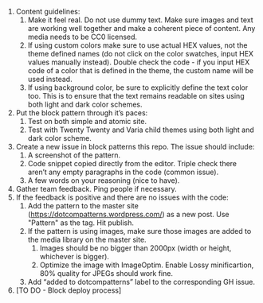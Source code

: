 
1. Content guidelines: 
    1. Make it feel real. Do not use dummy text. Make sure images and text are working well together and make a coherent piece of content. Any media needs to be CC0 licensed.
    2. If using custom colors make sure to use actual HEX values, not the theme defined names (do not click on the color swatches, input HEX values manually instead). Double check the code - if you input HEX code of a color that is defined in the theme, the custom name will be used instead.
    3. If using background color, be sure to explicitly define the text color too. This is to ensure that the text remains readable on sites using both light and dark color schemes.
2. Put the block pattern through it’s paces:
    1. Test on both simple and atomic site.
    2. Test with Twenty Twenty and Varia child themes using both light and dark color scheme.
3. Create a new issue in block patterns this repo. The issue should include:
    1. A screenshot of the pattern.
    2. Code snippet copied directly from the editor. Triple check there aren’t any empty paragraphs in the code (common issue).
    3. A few words on your reasoning (nice to have).
4. Gather team feedback. Ping people if necessary.
5. If the feedback is positive and there are no issues with the code: 
    1. Add the pattern to the master site (https://dotcompatterns.wordpress.com/) as a new post. Use "Pattern" as the tag. Hit publish.
    2. If the pattern is using images, make sure those images are added to the media library on the master site.
        1. Images should be no bigger than 2000px (width or height, whichever is bigger).
        2. Optimize the image with ImageOptim. Enable Lossy minificartion, 80% quality for JPEGs should work fine.
    3. Add “added to dotcompatterns” label to the corresponding GH issue.
6. [TO DO - Block deploy process]
